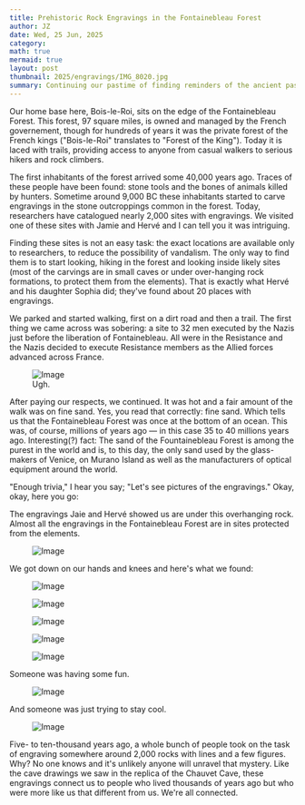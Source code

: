 ```yaml
---
title: Prehistoric Rock Engravings in the Fontainebleau Forest
author: JZ
date: Wed, 25 Jun, 2025
category: 
math: true
mermaid: true
layout: post
thumbnail: 2025/engravings/IMG_8020.jpg
summary: Continuing our pastime of finding reminders of the ancient past, we went into the Fontainbleau Forest with Jamie and Hervé to see some prehistoric engravings on rocks there. Pretty dang interesting, we thought.
---  
```

Our home base here, Bois-le-Roi, sits on the edge of the Fontainebleau Forest. This forest, 97 square miles, is owned and managed by the French governement, though for hundreds of years it was the private forest of the French kings ("Bois-le-Roi" translates to "Forest of the King"). Today it is laced with trails, providing access to anyone from casual walkers to serious hikers and rock climbers.

The first inhabitants of the forest arrived some 40,000 years ago. Traces of these people have been found: stone tools and the bones of animals killed by hunters. Sometime around 9,000 BC these inhabitants started to carve engravings in the stone outcroppings common in the forest. Today, researchers have catalogued nearly 2,000 sites with engravings. We visited one of these sites with Jamie and Hervé and I can tell you it was intriguing.

Finding these sites is not an easy task: the exact locations are available only to researchers, to reduce the possibility of vandalism. The only way to find them is to start looking, hiking in the forest and looking inside likely sites (most of the carvings are in small caves or under over-hanging rock formations, to protect them from the elements). That is exactly what Hervé and his daughter Sophia did; they've found about 20 places with engravings.

We parked and started walking, first on a dirt road and then a trail. The first thing we came across was sobering: a site to 32 men executed by the Nazis just before the liberation of Fontainebleau. All were in the Resistance and the Nazis decided to execute Resistance members as the Allied forces advanced across France. 

<figure>
    <img class='landscape' src="{{ "2025/engravings/IMG_8013.jpg" | prepend: site.imageurl | prepend: site.baseurl  }}" alt="Image" />
    <figcaption class='center'>Ugh.</figcaption>
</figure>

After paying our respects, we continued. It was hot and a fair amount of the walk was on fine sand. Yes, you read that correctly: fine sand. Which tells us that the Fontainebleau Forest was once at the bottom of an ocean. This was, of course, millions of years ago&nbsp;&mdash;&nbsp;in this case 35 to 40 millions years ago. Interesting(?) fact: The sand of the Fountainebleau Forest is among the purest in the world and is, to this day, the only sand used by the glass-makers of Venice, on Murano Island as well as the manufacturers of optical equipment around the world.

"Enough trivia," I hear you say; "Let's see pictures of the engravings." Okay, okay, here you go:

The engravings Jaie and Hervé showed us are under this overhanging rock. Almost all the engravings in the Fontainebleau Forest are in sites protected from the elements.
<figure>
    <img class='landscape' src="{{ "2025/engravings/IMG_8022.jpg" | prepend: site.imageurl | prepend: site.baseurl  }}" alt="Image" />
    <figcaption class='wide'></figcaption>
</figure>

We got down on our hands and knees and here's what we found:
<figure>
    <img class='landscape' src="{{ "2025/engravings/IMG_8029.jpg" | prepend: site.imageurl | prepend: site.baseurl  }}" alt="Image" />
    <figcaption class='wide'></figcaption>
</figure>
<figure>
    <img class='landscape' src="{{ "2025/engravings/IMG_8015.jpg" | prepend: site.imageurl | prepend: site.baseurl  }}" alt="Image" />
    <figcaption class='wide'></figcaption>
</figure>
<figure>
    <img class='landscape' src="{{ "2025/engravings/IMG_8017.jpg" | prepend: site.imageurl | prepend: site.baseurl  }}" alt="Image" />
    <figcaption class='wide'></figcaption>
</figure>

<figure>
    <img class='landscape' src="{{ "2025/engravings/IMG_8018.jpg" | prepend: site.imageurl | prepend: site.baseurl  }}" alt="Image" />
    <figcaption class='wide'></figcaption>
</figure>

<figure>
    <img class='landscape' src="{{ "2025/engravings/IMG_8020.jpg" | prepend: site.imageurl | prepend: site.baseurl  }}" alt="Image" />
    <figcaption class='wide'></figcaption>
</figure>

Someone was having some fun.
<figure>
    <img class='landscape' src="{{ "2025/engravings/IMG_8025.jpg" | prepend: site.imageurl | prepend: site.baseurl  }}" alt="Image" />
    <figcaption class='wide'></figcaption>
</figure>
And someone was just trying to stay cool.
<figure>
    <img class='landscape' src="{{ "2025/engravings/IMG_8026.jpg" | prepend: site.imageurl | prepend: site.baseurl  }}" alt="Image" />
    <figcaption class='wide'></figcaption>
</figure>

Five- to ten-thousand years ago, a whole bunch of people took on the task of engraving somewhere around 2,000 rocks with lines and a few figures. Why? No one knows and it's unlikely anyone will unravel that mystery. Like the cave drawings we saw in the replica of the Chauvet Cave, these engravings connect us to people who lived thousands of years ago but who were more like us that different from us. We're all connected.
